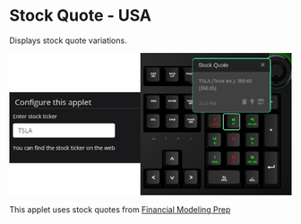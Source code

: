 # Stock Quote - USA

Displays stock quote variations.

![Stock quote - USA on a Das Keybaord Q](assets/image.png "Q Stock quote - USA")

This applet uses stock quotes from [Financial Modeling Prep](https://financialmodelingprep.com/developer/docs/)
